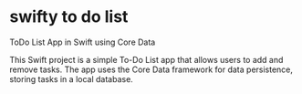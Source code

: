 # swifty to do list

ToDo List App in Swift using Core Data

This Swift project is a simple To-Do List app that allows users to add and remove tasks. The app uses the Core Data framework for data persistence, storing tasks in a local database. 

